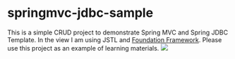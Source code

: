 # springmvc-jdbc-sample #
This is a simple CRUD project to demonstrate Spring MVC and Spring JDBC Template.
In the view I am using JSTL and [Foundation Framework](http://foundation.zurb.com). Please use this project as an example of learning materials.
![](https://raw.githubusercontent.com/hendrosteven/springmvc-jdbc-sample/master/screenshot/01.png)